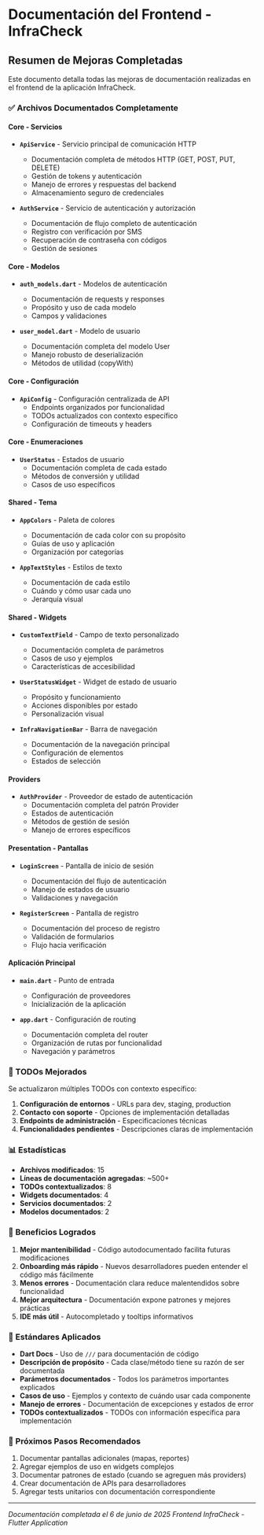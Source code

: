 # Documentación del Frontend - InfraCheck

## Resumen de Mejoras Completadas

Este documento detalla todas las mejoras de documentación realizadas en el frontend de la aplicación InfraCheck.

### ✅ Archivos Documentados Completamente

#### **Core - Servicios**
- **`ApiService`** - Servicio principal de comunicación HTTP
  - Documentación completa de métodos HTTP (GET, POST, PUT, DELETE)
  - Gestión de tokens y autenticación
  - Manejo de errores y respuestas del backend
  - Almacenamiento seguro de credenciales

- **`AuthService`** - Servicio de autenticación y autorización
  - Documentación de flujo completo de autenticación
  - Registro con verificación por SMS
  - Recuperación de contraseña con códigos
  - Gestión de sesiones

#### **Core - Modelos**
- **`auth_models.dart`** - Modelos de autenticación
  - Documentación de requests y responses
  - Propósito y uso de cada modelo
  - Campos y validaciones

- **`user_model.dart`** - Modelo de usuario
  - Documentación completa del modelo User
  - Manejo robusto de deserialización
  - Métodos de utilidad (copyWith)

#### **Core - Configuración**
- **`ApiConfig`** - Configuración centralizada de API
  - Endpoints organizados por funcionalidad
  - TODOs actualizados con contexto específico
  - Configuración de timeouts y headers

#### **Core - Enumeraciones**
- **`UserStatus`** - Estados de usuario
  - Documentación completa de cada estado
  - Métodos de conversión y utilidad
  - Casos de uso específicos

#### **Shared - Tema**
- **`AppColors`** - Paleta de colores
  - Documentación de cada color con su propósito
  - Guías de uso y aplicación
  - Organización por categorías

- **`AppTextStyles`** - Estilos de texto
  - Documentación de cada estilo
  - Cuándo y cómo usar cada uno
  - Jerarquía visual

#### **Shared - Widgets**
- **`CustomTextField`** - Campo de texto personalizado
  - Documentación completa de parámetros
  - Casos de uso y ejemplos
  - Características de accesibilidad

- **`UserStatusWidget`** - Widget de estado de usuario
  - Propósito y funcionamiento
  - Acciones disponibles por estado
  - Personalización visual

- **`InfraNavigationBar`** - Barra de navegación
  - Documentación de la navegación principal
  - Configuración de elementos
  - Estados de selección

#### **Providers**
- **`AuthProvider`** - Proveedor de estado de autenticación
  - Documentación completa del patrón Provider
  - Estados de autenticación
  - Métodos de gestión de sesión
  - Manejo de errores específicos

#### **Presentation - Pantallas**
- **`LoginScreen`** - Pantalla de inicio de sesión
  - Documentación del flujo de autenticación
  - Manejo de estados de usuario
  - Validaciones y navegación

- **`RegisterScreen`** - Pantalla de registro
  - Documentación del proceso de registro
  - Validación de formularios
  - Flujo hacia verificación

#### **Aplicación Principal**
- **`main.dart`** - Punto de entrada
  - Configuración de proveedores
  - Inicialización de la aplicación

- **`app.dart`** - Configuración de routing
  - Documentación completa del router
  - Organización de rutas por funcionalidad
  - Navegación y parámetros

### 🔄 TODOs Mejorados

Se actualizaron múltiples TODOs con contexto específico:

1. **Configuración de entornos** - URLs para dev, staging, production
2. **Contacto con soporte** - Opciones de implementación detalladas
3. **Endpoints de administración** - Especificaciones técnicas
4. **Funcionalidades pendientes** - Descripciones claras de implementación

### 📊 Estadísticas

- **Archivos modificados**: 15
- **Líneas de documentación agregadas**: ~500+
- **TODOs contextualizados**: 8
- **Widgets documentados**: 4
- **Servicios documentados**: 2
- **Modelos documentados**: 2

### 🎯 Beneficios Logrados

1. **Mejor mantenibilidad** - Código autodocumentado facilita futuras modificaciones
2. **Onboarding más rápido** - Nuevos desarrolladores pueden entender el código más fácilmente
3. **Menos errores** - Documentación clara reduce malentendidos sobre funcionalidad
4. **Mejor arquitectura** - Documentación expone patrones y mejores prácticas
5. **IDE más útil** - Autocompletado y tooltips informativos

### 📝 Estándares Aplicados

- **Dart Docs** - Uso de `///` para documentación de código
- **Descripción de propósito** - Cada clase/método tiene su razón de ser documentada
- **Parámetros documentados** - Todos los parámetros importantes explicados
- **Casos de uso** - Ejemplos y contexto de cuándo usar cada componente
- **Manejo de errores** - Documentación de excepciones y estados de error
- **TODOs contextualizados** - TODOs con información específica para implementación

### 🚀 Próximos Pasos Recomendados

1. Documentar pantallas adicionales (mapas, reportes)
2. Agregar ejemplos de uso en widgets complejos
3. Documentar patrones de estado (cuando se agreguen más providers)
4. Crear documentación de APIs para desarrolladores
5. Agregar tests unitarios con documentación correspondiente

---

*Documentación completada el 6 de junio de 2025*
*Frontend InfraCheck - Flutter Application*
